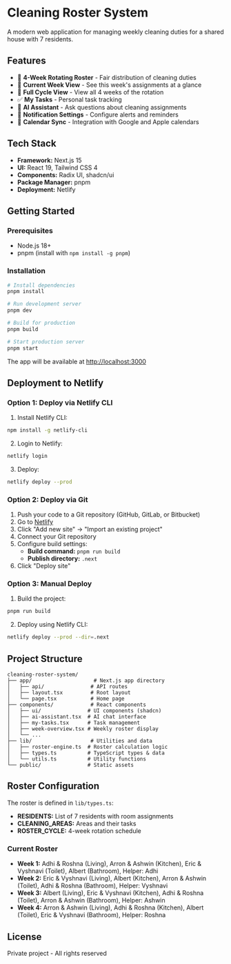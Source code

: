 # Cleaning Roster System

A modern web application for managing weekly cleaning duties for a shared house with 7 residents.

## Features

- 📅 **4-Week Rotating Roster** - Fair distribution of cleaning duties
- 👥 **Current Week View** - See this week's assignments at a glance
- 📆 **Full Cycle View** - View all 4 weeks of the rotation
- ✅ **My Tasks** - Personal task tracking
- 🤖 **AI Assistant** - Ask questions about cleaning assignments
- 🔔 **Notification Settings** - Configure alerts and reminders
- 📱 **Calendar Sync** - Integration with Google and Apple calendars

## Tech Stack

- **Framework:** Next.js 15
- **UI:** React 19, Tailwind CSS 4
- **Components:** Radix UI, shadcn/ui
- **Package Manager:** pnpm
- **Deployment:** Netlify

## Getting Started

### Prerequisites

- Node.js 18+
- pnpm (install with `npm install -g pnpm`)

### Installation

```bash
# Install dependencies
pnpm install

# Run development server
pnpm dev

# Build for production
pnpm build

# Start production server
pnpm start
```

The app will be available at [http://localhost:3000](http://localhost:3000)

## Deployment to Netlify

### Option 1: Deploy via Netlify CLI

1. Install Netlify CLI:
```bash
npm install -g netlify-cli
```

2. Login to Netlify:
```bash
netlify login
```

3. Deploy:
```bash
netlify deploy --prod
```

### Option 2: Deploy via Git

1. Push your code to a Git repository (GitHub, GitLab, or Bitbucket)
2. Go to [Netlify](https://app.netlify.com/)
3. Click "Add new site" → "Import an existing project"
4. Connect your Git repository
5. Configure build settings:
   - **Build command:** `pnpm run build`
   - **Publish directory:** `.next`
6. Click "Deploy site"

### Option 3: Manual Deploy

1. Build the project:
```bash
pnpm run build
```

2. Deploy using Netlify CLI:
```bash
netlify deploy --prod --dir=.next
```

## Project Structure

```
cleaning-roster-system/
├── app/                    # Next.js app directory
│   ├── api/               # API routes
│   ├── layout.tsx         # Root layout
│   └── page.tsx           # Home page
├── components/            # React components
│   ├── ui/               # UI components (shadcn)
│   ├── ai-assistant.tsx  # AI chat interface
│   ├── my-tasks.tsx      # Task management
│   ├── week-overview.tsx # Weekly roster display
│   └── ...
├── lib/                   # Utilities and data
│   ├── roster-engine.ts  # Roster calculation logic
│   ├── types.ts          # TypeScript types & data
│   └── utils.ts          # Utility functions
└── public/               # Static assets

```

## Roster Configuration

The roster is defined in `lib/types.ts`:

- **RESIDENTS:** List of 7 residents with room assignments
- **CLEANING_AREAS:** Areas and their tasks
- **ROSTER_CYCLE:** 4-week rotation schedule

### Current Roster

- **Week 1:** Adhi & Roshna (Living), Arron & Ashwin (Kitchen), Eric & Vyshnavi (Toilet), Albert (Bathroom), Helper: Adhi
- **Week 2:** Eric & Vyshnavi (Living), Albert (Kitchen), Arron & Ashwin (Toilet), Adhi & Roshna (Bathroom), Helper: Vyshnavi
- **Week 3:** Albert (Living), Eric & Vyshnavi (Kitchen), Adhi & Roshna (Toilet), Arron & Ashwin (Bathroom), Helper: Ashwin
- **Week 4:** Arron & Ashwin (Living), Adhi & Roshna (Kitchen), Albert (Toilet), Eric & Vyshnavi (Bathroom), Helper: Roshna

## License

Private project - All rights reserved

